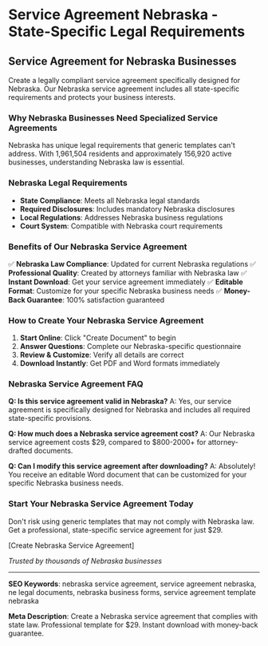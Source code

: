# Service Agreement Nebraska - State-Specific Legal Requirements

## Service Agreement for Nebraska Businesses

Create a legally compliant service agreement specifically designed for Nebraska. Our Nebraska service agreement includes all state-specific requirements and protects your business interests.

### Why Nebraska Businesses Need Specialized Service Agreements

Nebraska has unique legal requirements that generic templates can't address. With 1,961,504 residents and approximately 156,920 active businesses, understanding Nebraska law is essential.

### Nebraska Legal Requirements

- **State Compliance**: Meets all Nebraska legal standards
- **Required Disclosures**: Includes mandatory Nebraska disclosures
- **Local Regulations**: Addresses Nebraska business regulations
- **Court System**: Compatible with Nebraska court requirements

### Benefits of Our Nebraska Service Agreement

✅ **Nebraska Law Compliance**: Updated for current Nebraska regulations
✅ **Professional Quality**: Created by attorneys familiar with Nebraska law
✅ **Instant Download**: Get your service agreement immediately
✅ **Editable Format**: Customize for your specific Nebraska business needs
✅ **Money-Back Guarantee**: 100% satisfaction guaranteed

### How to Create Your Nebraska Service Agreement

1. **Start Online**: Click "Create Document" to begin
2. **Answer Questions**: Complete our Nebraska-specific questionnaire
3. **Review & Customize**: Verify all details are correct
4. **Download Instantly**: Get PDF and Word formats immediately

### Nebraska Service Agreement FAQ

**Q: Is this service agreement valid in Nebraska?**
A: Yes, our service agreement is specifically designed for Nebraska and includes all required state-specific provisions.

**Q: How much does a Nebraska service agreement cost?**
A: Our Nebraska service agreement costs $29, compared to $800-2000+ for attorney-drafted documents.

**Q: Can I modify this service agreement after downloading?**
A: Absolutely! You receive an editable Word document that can be customized for your specific Nebraska business needs.

### Start Your Nebraska Service Agreement Today

Don't risk using generic templates that may not comply with Nebraska law. Get a professional, state-specific service agreement for just $29.

[Create Nebraska Service Agreement]

*Trusted by thousands of Nebraska businesses*

---

**SEO Keywords**: nebraska service agreement, service agreement nebraska, ne legal documents, nebraska business forms, service agreement template nebraska

**Meta Description**: Create a Nebraska service agreement that complies with state law. Professional template for $29. Instant download with money-back guarantee.
